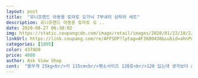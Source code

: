```yaml
---
layout: post 
title:  "유니프랜드 아동용 토마토 오가닉 7부내의 상하의 세트" 
description: 유니프랜드 아동용 토마토 오 ..
date: 2020-08-27 06:30:02 
img: https://static.coupangcdn.com/image/retail/images/2020/01/22/18/2/d9771c1c-d6a5-4400-b63e-ba295f378208.jpg 
linkUrl: https://link.coupang.com/re/AFFSDP?lptag=AF3600438&subid=ahnPublicAsk&pageKey=1203591594&itemId=2189119640&vendorItemId=70187106419&traceid=V0-113-8d73c69798a80ae2 
categories: [1005] 
color: 4374D9 
price: 4880 
author: Ask View Shop 
cont:  "몸무게 25kg<br/>키 115cm<br/>평소사이즈 120호<br/>120 입는데 생각보다 큰듯하네요 아직 입혀보지 않았지만요 보기에 큰듯 하지만 갠춘  널널하게 잘 입을듯요<br/>■■똑같은걸로 한벌 더사달라고하네요ㅋㅋㅋㅋ<br/>■■몸에 딱!!맞게 입는저희아이한텐 다소 큰감이 없지않아 잇지만,<br/>■■코로나땜시 학교못가고, 집에있는동안 많이먹어서그런지 부쩍큰딸 실내복들이 너무작아졋길래 이것저것 검색하던중 요아이 토마토몬양도 넘 긔욥꾸, 가격도 착해서 고민없이 바로 주문 꾸욱♡<br/>●가격<br/> - 6,900원<br/>●배송<br/> - 로켓(와우)타고 주문담날오전 무사히(?) 도착<br/>●사이즈<br/> - 130호<br/>●요실내복 입을 당사자(?)<br/> - 9세(초2)여아 12년12월생<br/>가격도 합리적 이고요!<br/>맘에 들어요^^<br/>실내복 아닌것 같이 외출복으로 입을수 있는걸로 예쁘게 만들어 줫음 좋겠는데 거의 실내복 스타일이라  그나마 이옷이 외출용으로 갠찮아 보여 구매했는데  예쁘네요<br/>아이도 너무맘에든데요^^ 소재도 시원하고, 실내복이나 내복은 2틀에한번씩 갈아입는데, 자꾸 요것만 입으려고해요;;;;<br/>아이도 편해라 하고 면이 얇아서 거추장 스럽지가 않고 칠부라도 햇빛 가려주는 역활을 해서 좋더라구요<br/>아주 실속있는 옷 그래서 이쁜거 있음 구매합니다<br/>여름에 이만한옷이 없더라구요<br/>요번쿠팡쇼핑도 대성공♡입니당<br/>우리아이 아기때부터 요런 재질의 요런스타일로 입혀왔는데<br/>유니프랜드 내복진짜좋아요<br/>질도좋구 건조기돌려도 많이안줄어들어요<br/>토마토무늬도 너무너무 긔욥꾸 큰딸한테 너무잘어울려욧ㅋㅋ<br/>할아버지 파자마 스톼일로요 ㅎㅎㅎ<br/>" 
---
```

